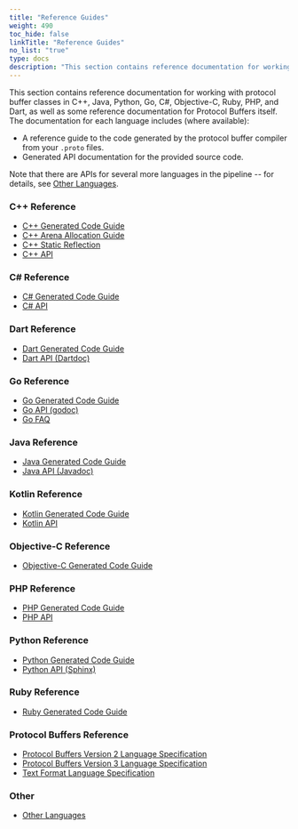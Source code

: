 ```yaml
---
title: "Reference Guides"
weight: 490
toc_hide: false
linkTitle: "Reference Guides"
no_list: "true"
type: docs
description: "This section contains reference documentation for working with protocol buffer classes in C++, Java, Python, Go, C#, Objective-C, Ruby, PHP, and Dart, as well as some reference documentation for Protocol Buffers itself."
---
```

    

This section contains reference documentation for working with protocol buffer
classes in C++, Java, Python, Go, C\#, Objective-C, Ruby, PHP, and Dart, as well
as some reference documentation for Protocol Buffers itself. The documentation
for each language includes (where available):

-   A reference guide to the code generated by the protocol buffer compiler from
    your `.proto` files.
-   Generated API documentation for the provided source code.

Note that there are APIs for several more languages in the pipeline -- for
details, see [Other Languages](/reference/other).

### C++ Reference

-   [C++ Generated Code Guide](/reference/cpp/cpp-generated)
-   [C++ Arena Allocation Guide](/reference/cpp/arenas)
-   [C++ Static Reflection](/reference/cpp/cpp-static-reflection)
-   [C++ API](/reference/cpp/api-docs/)

### C\# Reference

-   [C\# Generated Code Guide](/reference/csharp/csharp-generated)
-   [C\# API](/reference/csharp/api-docs/)

### Dart Reference

-   [Dart Generated Code Guide](/reference/dart/dart-generated)
-   [Dart API (Dartdoc)](//pub.dartlang.org/documentation/protobuf)

### Go Reference

-   [Go Generated Code Guide](/reference/go/go-generated)
-   [Go API (godoc)](https://pkg.go.dev/google.golang.org/protobuf/proto)
-   [Go FAQ](/reference/go/faq)

### Java Reference

-   [Java Generated Code Guide](/reference/java/java-generated)
-   [Java API (Javadoc)](/reference/java/api-docs/overview-summary.html)

### Kotlin Reference

-   [Kotlin Generated Code Guide](/reference/kotlin/kotlin-generated)
-   [Kotlin API](/reference/kotlin/api-docs)

### Objective-C Reference

-   [Objective-C Generated Code Guide](/reference/objective-c/objective-c-generated)

### PHP Reference

-   [PHP Generated Code Guide](/reference/php/php-generated)
-   [PHP API](/reference/php/api-docs)

### Python Reference

-   [Python Generated Code Guide](/reference/python/python-generated)
-   [Python API (Sphinx)](https://googleapis.dev/python/protobuf/latest/)

### Ruby Reference

-   [Ruby Generated Code Guide](/reference/ruby/ruby-generated)

### Protocol Buffers Reference

-   [Protocol Buffers Version 2 Language Specification](/reference/protobuf/proto2-spec)
-   [Protocol Buffers Version 3 Language Specification](/reference/protobuf/proto3-spec)
-   [Text Format Language Specification](/reference/protobuf/textformat-spec)

### Other

-   [Other Languages](/reference/other)
